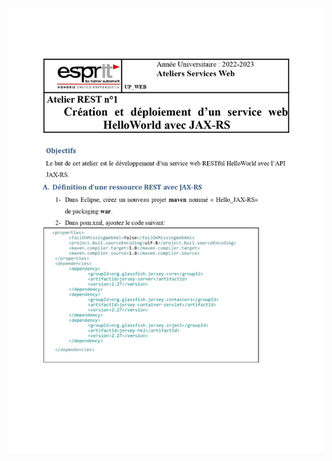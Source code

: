 ![alt text](https://github.com/badi3a/ModulesWS/blob/atelier1-JaxRS/helloJaxRS/Atelier1-Hello%20JAX-RS_page-0001.jpg)
